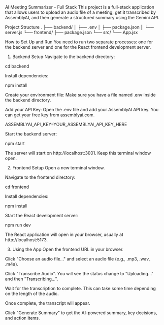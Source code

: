 AI Meeting Summarizer - Full Stack
This project is a full-stack application that allows users to upload an audio file of a meeting, get it transcribed by AssemblyAI, and then generate a structured summary using the Gemini API.

Project Structure
.
├── backend/
│   ├── .env
│   ├── package.json
│   └── server.js
└── frontend/
    ├── package.json
    └── src/
        └── App.jsx

How to Set Up and Run
You need to run two separate processes: one for the backend server and one for the React frontend development server.

1. Backend Setup
Navigate to the backend directory:

cd backend

Install dependencies:

npm install

Create your environment file:
Make sure you have a file named .env inside the backend directory.

Add your API Key:
Open the .env file and add your AssemblyAI API key. You can get your free key from assemblyai.com.

ASSEMBLYAI_API_KEY=YOUR_ASSEMBLYAI_API_KEY_HERE

Start the backend server:

npm start

The server will start on http://localhost:3001. Keep this terminal window open.

2. Frontend Setup
Open a new terminal window.

Navigate to the frontend directory:

cd frontend

Install dependencies:

npm install

Start the React development server:

npm run dev

The React application will open in your browser, usually at http://localhost:5173.

3. Using the App
Open the frontend URL in your browser.

Click "Choose an audio file..." and select an audio file (e.g., .mp3, .wav, .m4a).

Click "Transcribe Audio". You will see the status change to "Uploading..." and then "Transcribing...".

Wait for the transcription to complete. This can take some time depending on the length of the audio.

Once complete, the transcript will appear.

Click "Generate Summary" to get the AI-powered summary, key decisions, and action items.